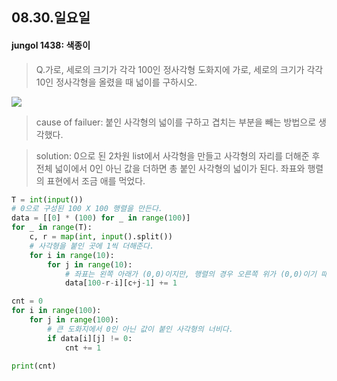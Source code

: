 ## 08.30.일요일

#### jungol 1438: 색종이

> Q.가로, 세로의 크기가 각각 100인 정사각형 도화지에 가로, 세로의 크기가 각각 10인 정사각형을 올렸을 때 넓이를 구하시오. 

![](08.24.월요일.assets/e3050b66a1b29a01767400d7560a4131_1449727465_3801.png)



> cause of failuer: 붙인 사각형의 넓이를 구하고 겹치는 부분을 빼는 방법으로 생각했다.



> solution: 0으로 된 2차원 list에서 사각형을 만들고 사각형의 자리를 더해준 후 전체 넓이에서 0인 아닌 값을 더하면 총 붙인 사각형의 넓이가 된다. 좌표와 행렬의 표현에서 조금 애를 먹었다.

```python
T = int(input())
# 0으로 구성된 100 X 100 행렬을 만든다.
data = [[0] * (100) for _ in range(100)]
for _ in range(T):
    c, r = map(int, input().split())
    # 사각형을 붙인 곳에 1씩 더해준다.
    for i in range(10):
        for j in range(10):
            # 좌표는 왼쪽 아래가 (0,0)이지만, 행렬의 경우 오른쪽 위가 (0,0)이기 때문에 다음과 같이 표현했다.
            data[100-r-i][c+j-1] += 1

cnt = 0
for i in range(100):
    for j in range(100):
        # 큰 도화지에서 0인 아닌 값이 붙인 사각형의 너비다.
        if data[i][j] != 0:
            cnt += 1

print(cnt)
```

